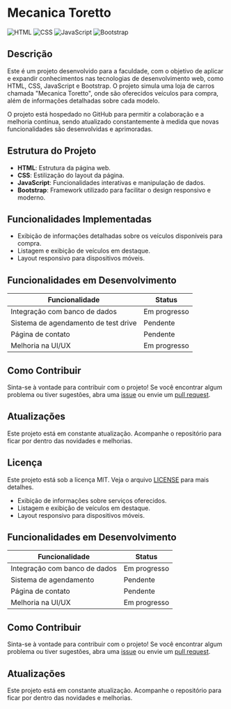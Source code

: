 # Mecanica Toretto

![HTML](https://img.shields.io/badge/Code-HTML-E34F26?style=for-the-badge&logo=html5&logoColor=white)
![CSS](https://img.shields.io/badge/Code-CSS-1572B6?style=for-the-badge&logo=css3&logoColor=white)
![JavaScript](https://img.shields.io/badge/Code-JavaScript-F7DF1E?style=for-the-badge&logo=javascript&logoColor=black)
![Bootstrap](https://img.shields.io/badge/Framework-Bootstrap-7952B3?style=for-the-badge&logo=bootstrap&logoColor=white)

## Descrição

Este é um projeto desenvolvido para a faculdade, com o objetivo de aplicar e expandir conhecimentos nas tecnologias de desenvolvimento web, como HTML, CSS, JavaScript e Bootstrap. O projeto simula uma loja de carros chamada "Mecanica Toretto", onde são oferecidos veículos para compra, além de informações detalhadas sobre cada modelo.

O projeto está hospedado no GitHub para permitir a colaboração e a melhoria contínua, sendo atualizado constantemente à medida que novas funcionalidades são desenvolvidas e aprimoradas.

## Estrutura do Projeto

- **HTML**: Estrutura da página web.
- **CSS**: Estilização do layout da página.
- **JavaScript**: Funcionalidades interativas e manipulação de dados.
- **Bootstrap**: Framework utilizado para facilitar o design responsivo e moderno.

## Funcionalidades Implementadas

- Exibição de informações detalhadas sobre os veículos disponíveis para compra.
- Listagem e exibição de veículos em destaque.
- Layout responsivo para dispositivos móveis.

## Funcionalidades em Desenvolvimento

| Funcionalidade             | Status       |
|----------------------------|--------------|
| Integração com banco de dados | Em progresso |
| Sistema de agendamento de test drive | Pendente     |
| Página de contato           | Pendente     |
| Melhoria na UI/UX           | Em progresso |

## Como Contribuir

Sinta-se à vontade para contribuir com o projeto! Se você encontrar algum problema ou tiver sugestões, abra uma [issue](https://github.com/SeuUsuario/MecanicaToretto/issues) ou envie um [pull request](https://github.com/SeuUsuario/MecanicaToretto/pulls).

## Atualizações

Este projeto está em constante atualização. Acompanhe o repositório para ficar por dentro das novidades e melhorias.

## Licença

Este projeto está sob a licença MIT. Veja o arquivo [LICENSE](LICENSE) para mais detalhes.


- Exibição de informações sobre serviços oferecidos.
- Listagem e exibição de veículos em destaque.
- Layout responsivo para dispositivos móveis.

## Funcionalidades em Desenvolvimento

| Funcionalidade             | Status       |
|----------------------------|--------------|
| Integração com banco de dados | Em progresso |
| Sistema de agendamento      | Pendente     |
| Página de contato           | Pendente     |
| Melhoria na UI/UX           | Em progresso |

## Como Contribuir

Sinta-se à vontade para contribuir com o projeto! Se você encontrar algum problema ou tiver sugestões, abra uma [issue](https://github.com/Melopjl/MecanicaToretto/issues) ou envie um [pull request](https://github.com/Melopjl/MecanicaToretto/pulls).

## Atualizações

Este projeto está em constante atualização. Acompanhe o repositório para ficar por dentro das novidades e melhorias.

